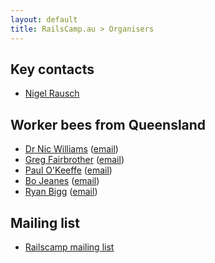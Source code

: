 ```yaml
---
layout: default
title: RailsCamp.au > Organisers
---
```


## Key contacts

* [Nigel Rausch](mailto:&#x6E;&#x69;&#x67;&#x65;&#x6C;&#x72;&#x40;&#x6C;&#x6F;&#x67;&#x69;&#x63;&#x61;&#x6C;&#x2E;&#x63;&#x6F;&#x6D;&#x2E;&#x61;&#x75;)

## Worker bees from Queensland

* [Dr Nic Williams](http://drnicwilliams.com) ([email](mailto:&#x64;&#x72;&#x6E;&#x69;&#x63;&#x40;&#x6D;&#x6F;&#x63;&#x72;&#x61;&#x2E;&#x63;&#x6F;&#x6D;))
* [Greg Fairbrother](http://twitter.com/gegster) ([email](mailto:&#x67;&#x72;&#x65;&#x67;&#x40;&#x69;&#x6E;&#x74;&#x72;&#x65;&#x70;&#x69;&#x63;&#x61;&#x2E;&#x63;&#x6F;&#x6D;&#x2E;&#x61;&#x75;))
* [Paul O'Keeffe](https://twitter.com/paul_okeeffe) ([email](mailto:&#x70;&#x67;&#x6F;&#x6B;&#x65;&#x65;&#x66;&#x66;&#x65;&#x40;&#x67;&#x6D;&#x61;&#x69;&#x6C;&#x2E;&#x63;&#x6F;&#x6D;))
* [Bo Jeanes](http://github.com/bjeanes) ([email](mailto:&#x62;&#x6A;&#x65;&#x61;&#x6E;&#x65;&#x73;&#x40;&#x6D;&#x6F;&#x63;&#x72;&#x61;&#x2E;&#x63;&#x6F;&#x6D;))
* [Ryan Bigg](http://frozenplague.net/) ([email](mailto:&#x72;&#x61;&#x64;&#x61;&#x72;&#x40;&#x6D;&#x6F;&#x63;&#x72;&#x61;&#x2E;&#x63;&#x6F;&#x6D;))

## Mailing list

* [Railscamp mailing list](http://groups.google.com/group/railscamp)
